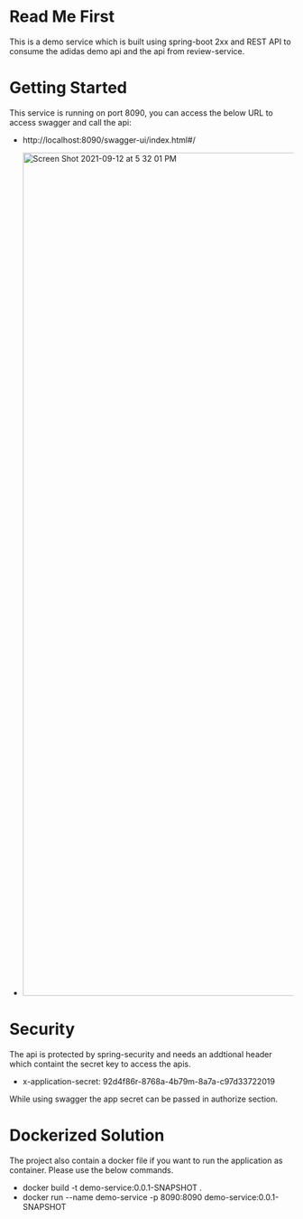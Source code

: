 # Read Me First
This is a demo service which is built using spring-boot 2xx and REST API to consume the adidas demo api and the api from review-service.

# Getting Started
This service is running on port 8090, you can access the below URL to access swagger and call the api:
* http://localhost:8090/swagger-ui/index.html#/

* <img width="1493" alt="Screen Shot 2021-09-12 at 5 32 01 PM" src="https://user-images.githubusercontent.com/25216840/132989653-81beeb31-d54b-476f-96d8-3c005ee04231.png">


# Security

The api is protected by spring-security and needs an addtional header which containt the secret key to access the apis.

* x-application-secret: 92d4f86r-8768a-4b79m-8a7a-c97d33722019

While using swagger the app secret can be passed in authorize section.

# Dockerized Solution

The project also contain a docker file if you want to run the application as container. Please use the below commands.

* docker build  -t demo-service:0.0.1-SNAPSHOT .
* docker run --name demo-service -p 8090:8090 demo-service:0.0.1-SNAPSHOT